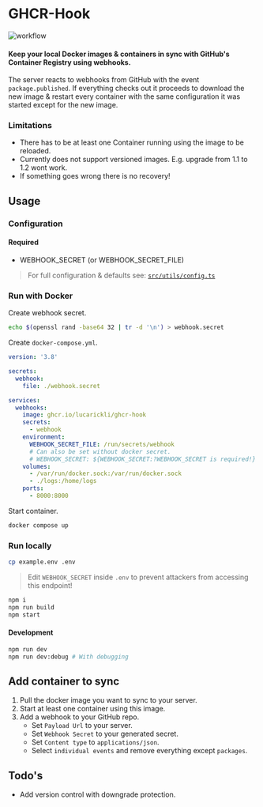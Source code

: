 # GHCR-Hook

![workflow](https://img.shields.io/github/actions/workflow/status/lucarickli/ghcr-hook/build.yml)

#### Keep your local Docker images & containers in sync with GitHub's Container Registry using webhooks.

The server reacts to webhooks from GitHub with the event `package.published`. If everything checks out it proceeds to download the new image & restart every container with the same configuration it was started except for the new image.

### Limitations

- There has to be at least one Container running using the image to be reloaded.
- Currently does not support versioned images. E.g. upgrade from 1.1 to 1.2 wont work.
- If something goes wrong there is no recovery!

## Usage

### Configuration

#### Required

- WEBHOOK_SECRET (or WEBHOOK_SECRET_FILE)

> For full configuration & defaults see: [`src/utils/config.ts`](https://github.com/LucaRickli/GHCR-Hook/blob/main/src/utils/config.ts)

### Run with Docker

Create webhook secret.

```bash
echo $(openssl rand -base64 32 | tr -d '\n') > webhook.secret
```

Create `docker-compose.yml`.

```yml
version: '3.8'

secrets:
  webhook:
    file: ./webhook.secret

services:
  webhooks:
    image: ghcr.io/lucarickli/ghcr-hook
    secrets:
      - webhook
    environment:
      WEBHOOK_SECRET_FILE: /run/secrets/webhook
      # Can also be set without docker secret.
      # WEBHOOK_SECRET: ${WEBHOOK_SECRET:?WEBHOOK_SECRET is required!}
    volumes:
      - /var/run/docker.sock:/var/run/docker.sock
      - ./logs:/home/logs
    ports:
      - 8000:8000
```

Start container.

```bash
docker compose up
```

### Run locally

```bash
cp example.env .env
```

> Edit `WEBHOOK_SECRET` inside `.env` to prevent attackers from accessing this endpoint!

```bash
npm i
npm run build
npm start
```

#### Development

```bash
npm run dev
npm run dev:debug # With debugging
```

## Add container to sync

1. Pull the docker image you want to sync to your server.
2. Start at least one container using this image.
3. Add a webhook to your GitHub repo.
   - Set `Payload Url` to your server.
   - Set `Webhook Secret` to your generated secret.
   - Set `Content type` to `applications/json`.
   - Select `individual events` and remove everything except `packages`.

## Todo's

- Add version control with downgrade protection.
